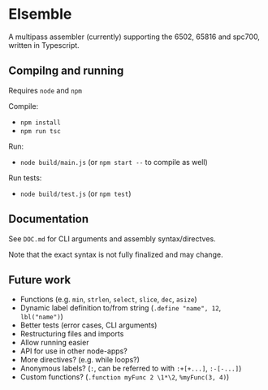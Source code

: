 # Elsemble

A multipass assembler (currently) supporting the 6502, 65816 and spc700, written in Typescript.

## Compilng and running

Requires `node` and `npm`

Compile:
- `npm install`
- `npm run tsc`

Run:
- `node build/main.js` (or `npm start --` to compile as well)

Run tests:
- `node build/test.js` (or `npm test`)

## Documentation

See `DOC.md` for CLI arguments and assembly syntax/directves.

Note that the exact syntax is not fully finalized and may change.

## Future work

- Functions (e.g. `min`, `strlen`, `select`, `slice`, `dec`, `asize`)
- Dynamic label definition to/from string (`.define "name", 12`, `lbl("name")`)
- Better tests (error cases, CLI arguments)
- Restructuring files and imports
- Allow running easier
- API for use in other node-apps?
- More directives? (e.g. while loops?)
- Anonymous labels? (`:`, can be referred to with `:+[+...]`, `:-[-...]`)
- Custom functions? (`.function myFunc 2 \1*\2`, `%myFunc(3, 4)`)
